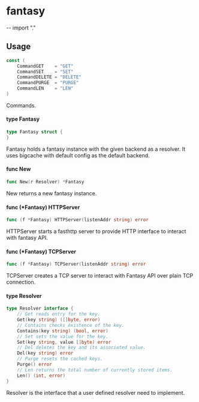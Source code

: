 # fantasy
--
    import "."


## Usage

```go
const (
	CommandGET    = "GET"
	CommandSET    = "SET"
	CommandDELETE = "DELETE"
	CommandPURGE  = "PURGE"
	CommandLEN    = "LEN"
)
```
Commands.

#### type Fantasy

```go
type Fantasy struct {
}
```

Fantasy holds a fantasy instance with the given backend as a resolver. It uses
bigcache with default config as the default backend.

#### func  New

```go
func New(r Resolver) *Fantasy
```
New returns a new fantasy instance.

#### func (*Fantasy) HTTPServer

```go
func (f *Fantasy) HTTPServer(listenAddr string) error
```
HTTPServer starts a fasthttp server to provide HTTP interface to interact with
fantasy API.

#### func (*Fantasy) TCPServer

```go
func (f *Fantasy) TCPServer(listenAddr string) error
```
TCPServer creates a TCP server to interact with Fantasy API over plain TCP
connection.

#### type Resolver

```go
type Resolver interface {
	// Get reads entry for the key.
	Get(key string) ([]byte, error)
	// Contains checks existence of the key.
	Contains(key string) (bool, error)
	// Set sets the value for the key.
	Set(key string, value []byte) error
	// Del deletes the key and its associated value.
	Del(key string) error
	// Purge resets the cached keys.
	Purge() error
	// Len returns the total number of currently stored items.
	Len() (int, error)
}
```

Resolver is the interface that a user defined resolver need to implement.
